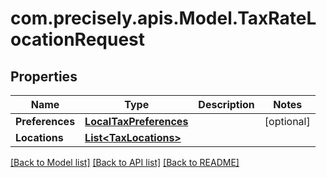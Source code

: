 
# com.precisely.apis.Model.TaxRateLocationRequest

## Properties

Name | Type | Description | Notes
------------ | ------------- | ------------- | -------------
**Preferences** | [**LocalTaxPreferences**](LocalTaxPreferences.md) |  | [optional] 
**Locations** | [**List&lt;TaxLocations&gt;**](TaxLocations.md) |  | 

[[Back to Model list]](../README.md#documentation-for-models)
[[Back to API list]](../README.md#documentation-for-api-endpoints)
[[Back to README]](../README.md)


